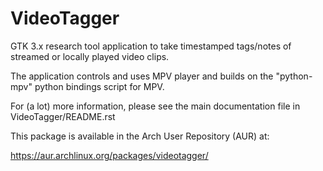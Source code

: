 # VideoTagger
GTK 3.x research tool application to take timestamped tags/notes of streamed or locally played video clips. 

The application controls and uses MPV player and builds on the "python-mpv" python bindings script for MPV.  

For (a lot) more information, please see the main documentation file in VideoTagger/README.rst

This package is available in the Arch User Repository (AUR) at: 

https://aur.archlinux.org/packages/videotagger/
